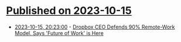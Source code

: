 # [Published on 2023-10-15](index.md)

* [2023-10-15, 20:23:00](https://it.slashdot.org/story/23/10/15/1954232/dropbox-ceo-defends-90-remote-work-model-says-future-of-work-is-here?utm_source=rss1.0mainlinkanon&utm_medium=feed) - [Dropbox CEO Defends 90% Remote-Work Model, Says 'Future of Work' is Here](https://it.slashdot.org/story/23/10/15/1954232/dropbox-ceo-defends-90-remote-work-model-says-future-of-work-is-here?utm_source=rss1.0mainlinkanon&utm_medium=feed)
